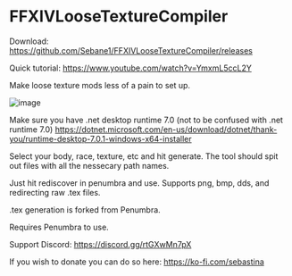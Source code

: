 # FFXIVLooseTextureCompiler

Download: https://github.com/Sebane1/FFXIVLooseTextureCompiler/releases

Quick tutorial: https://www.youtube.com/watch?v=YmxmL5ccL2Y

Make loose texture mods less of a pain to set up.

![image](https://i.gyazo.com/03566ace40a8c1ca4003e6e0b2418e4a.png)

Make sure you have .net desktop runtime 7.0 (not to be confused with .net runtime 7.0)
https://dotnet.microsoft.com/en-us/download/dotnet/thank-you/runtime-desktop-7.0.1-windows-x64-installer


Select your body, race, texture, etc and hit generate. The tool should spit out files with all the nessecary path names.

Just hit rediscover in penumbra and use.
Supports png, bmp, dds, and redirecting raw .tex files.

.tex generation is forked from Penumbra.

Requires Penumbra to use.

Support Discord: https://discord.gg/rtGXwMn7pX

If you wish to donate you can do so here: https://ko-fi.com/sebastina

